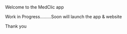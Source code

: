 Welcome to the MedClic app

Work in Progress.........Soon will launch the app & website

Thank you 
